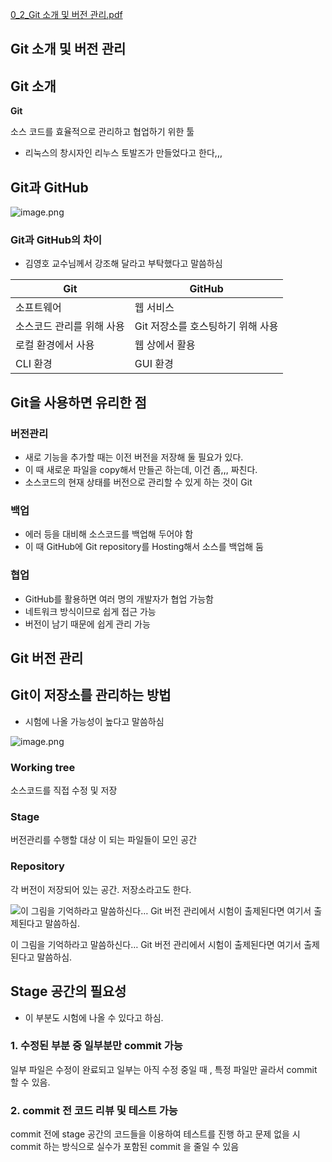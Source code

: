 [0_2_Git 소개 및 버전 관리.pdf](https://prod-files-secure.s3.us-west-2.amazonaws.com/a4573303-efcb-4d09-951c-bb564c5fbb6e/18452c7a-4860-4cd7-9799-2df820bbaea0/0_2_Git_%EC%86%8C%EA%B0%9C_%EB%B0%8F_%EB%B2%84%EC%A0%84_%EA%B4%80%EB%A6%AC.pdf)

<aside>

# Git 소개 및 버전 관리

</aside>

## Git 소개

<aside>

**Git**

소스 코드를 효율적으로 관리하고 협업하기 위한 툴

</aside>

- 리눅스의 창시자인 리누스 토발즈가 만들었다고 한다,,,

## Git과 GitHub

![image.png](https://prod-files-secure.s3.us-west-2.amazonaws.com/a4573303-efcb-4d09-951c-bb564c5fbb6e/9c0bfda3-a1b4-4a1a-a5b2-dc886d5aa5b1/image.png)

### Git과 GitHub의 차이

- 김영호 교수님께서 강조해 달라고 부탁했다고 말씀하심

| Git | GitHub |
| --- | --- |
| 소프트웨어 | 웹 서비스 |
| 소스코드 관리를 위해 사용 | Git 저장소를 호스팅하기 위해 사용 |
| 로컬 환경에서 사용 | 웹 상에서 활용 |
| CLI 환경 | GUI 환경 |

## Git을 사용하면 유리한 점

### 버전관리

- 새로 기능을 추가할 때는 이전 버전을 저장해 둘 필요가 있다.
- 이 때 새로운 파일을 copy해서 만들곤 하는데, 이건 좀,,, 짜친다.
- 소스코드의 현재 상태를 버전으로 관리할 수 있게 하는 것이 Git

### 백업

- 에러 등을 대비해 소스코드를 백업해 두어야 함
- 이 때 GitHub에 Git repository를 Hosting해서 소스를 백업해 둠

### 협업

- GitHub를 활용하면 여러 명의 개발자가 협업 가능함
- 네트워크 방식이므로 쉽게 접근 가능
- 버전이 남기 때문에 쉽게 관리 가능

<aside>

# Git 버전 관리

</aside>

## Git이 저장소를 관리하는 방법

- 시험에 나올 가능성이 높다고 말씀하심

![image.png](https://prod-files-secure.s3.us-west-2.amazonaws.com/a4573303-efcb-4d09-951c-bb564c5fbb6e/44a7aa46-9f9a-44b5-81db-7eadf78c6c44/image.png)

### Working tree

소스코드를 직접 수정 및 저장

### Stage

버전관리를 수행할 대상 이 되는 파일들이 모인 공간

### Repository

각 버전이 저장되어 있는 공간. 저장소라고도 한다. 

![이 그림을 기억하라고 말씀하신다… Git 버전 관리에서 시험이 출제된다면 여기서 출제된다고 말씀하심.](https://prod-files-secure.s3.us-west-2.amazonaws.com/a4573303-efcb-4d09-951c-bb564c5fbb6e/77bdb9cc-1e1c-467d-b2bc-2ba863fa2f50/image.png)

이 그림을 기억하라고 말씀하신다… Git 버전 관리에서 시험이 출제된다면 여기서 출제된다고 말씀하심.

## Stage 공간의 필요성

- 이 부분도 시험에 나올 수 있다고 하심.

### 1. 수정된 부분 중 일부분만 commit 가능

일부 파일은 수정이 완료되고 일부는 아직 수정 중일 때 , 특정 파일만 골라서 commit 할 수 있음.

### 2. commit 전 코드 리뷰 및 테스트 가능

commit 전에 stage 공간의 코드들을 이용하여 테스트를 진행 하고 문제 없을 시 commit 하는 방식으로 실수가 포함된 commit 을 줄일 수 있음